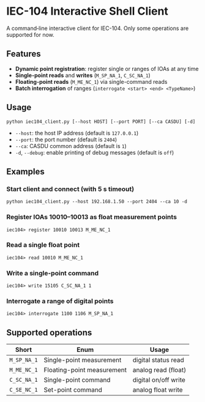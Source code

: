 # IEC-104 Interactive Shell Client

A command‐line interactive client for IEC-104. Only some operations are supported for now.

## Features

- **Dynamic point registration**: register single or ranges of IOAs at any time  
- **Single-point reads** and **writes** (`M_SP_NA_1`, `C_SC_NA_1`)  
- **Floating-point reads** (`M_ME_NC_1`) via single-command reads  
- **Batch interrogation** of ranges (`interrogate <start> <end> <TypeName>`)

## Usage

``python iec104_client.py [--host HOST] [--port PORT] [--ca CASDU] [-d]``

* `--host`: the host IP address (default is `127.0.0.1`)
* `--port`: the port number (default is `2404`)
* `--ca`: CASDU common address (default is `1`)
* `-d`, `--debug`: enable printing of debug messages (default is `off`)

## Examples

### Start client and connect (with 5 s timeout)
``python iec104_client.py --host 192.168.1.50 --port 2404 --ca 10 -d``

### Register IOAs 10010–10013 as float measurement points
``iec104> register 10010 10013 M_ME_NC_1``

### Read a single float point
``iec104> read 10010 M_ME_NC_1``

### Write a single-point command
``iec104> write 15105 C_SC_NA_1 1``

### Interrogate a range of digital points
``iec104> interrogate 1100 1106 M_SP_NA_1``

## Supported operations

| Short       | Enum                       | Usage                |
| ----------- | -------------------------- | -------------------- |
| `M_SP_NA_1` | Single-point measurement   | digital status read  |
| `M_ME_NC_1` | Floating-point measurement | analog read (float)  |
| `C_SC_NA_1` | Single-point command       | digital on/off write |
| `C_SE_NC_1` | Set-point command          | analog float write   |
